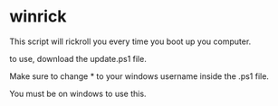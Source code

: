 # winrick
This script will rickroll you every time you boot up you computer.

to use, download the update.ps1 file.

Make sure to change * to your windows username inside the .ps1 file.

You must be on windows to use this.
